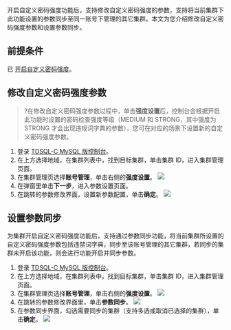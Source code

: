 开启自定义密码强度功能后，支持修改自定义密码强度的参数，支持将当前集群下此功能设置的参数同步至同一账号下管理的其它集群。本文为您介绍修改自定义密码强度参数和设置参数同步。

## 前提条件
已 [开启自定义密码强度](https://cloud.tencent.com/document/product/1003/79692)。

## 修改自定义密码强度参数
>?在修改自定义密码强度参数过程中，单击**强度设置**后，控制台会根据开启此功能时设置的密码检查强度等级（MEDIUM 和 STRONG，其中强度为 STRONG 才会出现违规词字典的参数），您可在对应的场景下设置新的自定义密码强度参数。
>
1. 登录 [TDSQL-C MySQL 版控制台](https://console.cloud.tencent.com/cynosdb)。
2. 在上方选择地域，在集群列表中，找到目标集群，单击集群 ID，进入集群管理页面。
3. 在集群管理页选择**账号管理**，单击右侧的**强度设置**。
![](https://qcloudimg.tencent-cloud.cn/raw/3f31e790b68e629e24f2b2a2d73d87e3.png)
4. 在弹窗里单击**下一步**，进入参数设置页面。
5. 在跳转的参数修改界面，设置新参数配置，单击**确定**。
![](https://qcloudimg.tencent-cloud.cn/raw/3d9b48f9a8ebd1cff537f9914d385318.png)

## 设置参数同步
为集群开启自定义密码强度功能后，支持通过参数同步功能，将当前集群所设置的自定义密码强度参数包括违禁词字典，同步至该账号管理的其它集群，若同步的集群未开启该功能，则会进行功能开启并同步参数。
1. 登录 [TDSQL-C MySQL 版控制台](https://console.cloud.tencent.com/cynosdb)。
2. 在上方选择地域，在集群列表中，找到目标集群，单击集群 ID，进入集群管理页面。
3. 在集群管理页选择**账号管理**，单击右侧的**强度设置**。
![](https://qcloudimg.tencent-cloud.cn/raw/3f31e790b68e629e24f2b2a2d73d87e3.png)
4. 在跳转的参数修改界面里，单击**参数同步**。
![](https://qcloudimg.tencent-cloud.cn/raw/f3deec48059a6b79b29046d8260dfba1.png)
5. 在参数同步界面，勾选需要同步的集群（支持多选或取消已选择的集群），单击**确定**。
![](https://qcloudimg.tencent-cloud.cn/raw/0ee72160b17deb10b3a57eb9c09410aa.png)
